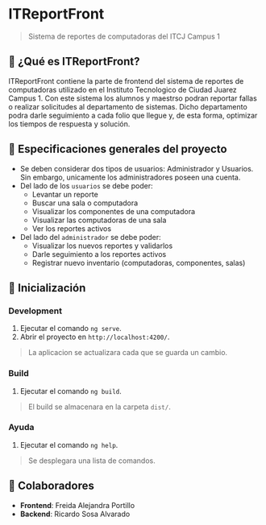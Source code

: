 # ITReportFront

> Sistema de reportes de computadoras del ITCJ Campus 1

## 🤖 ¿Qué es ITReportFront?

ITReportFront contiene la parte de frontend del sistema de reportes de computadoras utilizado en el Instituto Tecnologico de Ciudad Juarez Campus 1. Con este sistema los alumnos y maestrso podran reportar fallas o realizar solicitudes al departamento de sistemas. Dicho departamento podra darle seguimiento a cada folio que llegue y, de esta forma, optimizar los tiempos de respuesta y solución.

## 🎨 Especificaciones generales del proyecto

* Se deben considerar dos tipos de usuarios: Administrador y Usuarios. Sin embargo, unicamente los administradores poseen una cuenta.
* Del lado de los `usuarios` se debe poder:
  - Levantar un reporte
  - Buscar una sala o computadora
  - Visualizar los componentes de una computadora
  - Visualizar las computadoras de una sala
  - Ver los reportes activos
* Del lado del `administrador` se debe poder:
  - Visualizar los nuevos reportes y validarlos
  - Darle seguimiento a los reportes activos
  - Registrar nuevo inventario (computadoras, componentes, salas)

## 🔧 Inicialización

### Development

1. Ejecutar el comando `ng serve`.
2. Abrir el proyecto en `http://localhost:4200/`. 
  >La aplicacion se actualizara cada que se guarda un cambio.

### Build

1. Ejecutar el comando `ng build`.
  > El build se almacenara en la carpeta `dist/`.

### Ayuda
1. Ejecutar el comando `ng help`.
  > Se desplegara una lista de comandos.

## 💬 Colaboradores

* **Frontend**: Freida Alejandra Portillo
* **Backend**: Ricardo Sosa Alvarado

